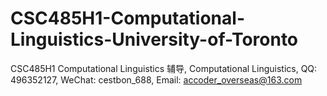 # CSC485H1-Computational-Linguistics-University-of-Toronto
CSC485H1 Computational Linguistics 辅导, Computational Linguistics, QQ: 496352127, WeChat: cestbon_688, Email: accoder_overseas@163.com
